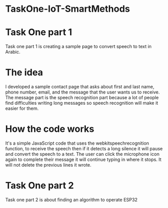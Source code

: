 # TaskOne-IoT-SmartMethods
# Task One part 1
Task one part 1 is creating a sample page to convert speech to text in Arabic.
# The idea
I developed a sample contact page that asks about first and last name, phone number, email, and the message that the user wants us to receive.
The message part is the speech recognition part because a lot of people find difficulties writing long messages so speech recognition will make it easier for them.
# How the code works
It's a simple JavaScript code that uses the webkitspeechrecognition function, to receive the speech then if it detects a long silence it will pause and convert the speech to a text. The user can click the microphone icon again to complete their message it will continue typing in where it stops. It will not delete the previous lines it wrote.
# Task One part 2
Task one part 2 is about finding an algorithm to operate ESP32
